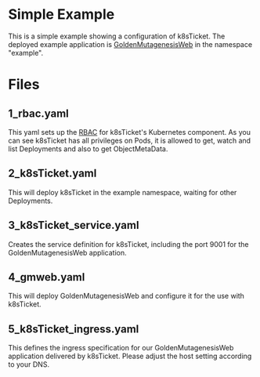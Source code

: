 # Simple Example
This is a simple example showing a configuration of k8sTicket.
The deployed example application is [GoldenMutagenesisWeb](https://msbi.ipb-halle.de/GoldenMutagenesis/) in the namespace "example".

# Files
## 1_rbac.yaml

This yaml sets up the [RBAC](https://kubernetes.io/docs/reference/access-authn-authz/rbac/) for k8sTicket's Kubernetes component.
As you can see k8sTicket has all privileges on Pods, it is allowed to get, watch and list Deployments and also to get ObjectMetaData.

## 2_k8sTicket.yaml
This will deploy k8sTicket in the example namespace, waiting for other Deployments.

## 3_k8sTicket_service.yaml
Creates the service definition for k8sTicket, including the port 9001 for the GoldenMutagenesisWeb application.

## 4_gmweb.yaml
This will deploy GoldenMutagenesisWeb and configure it for the use with k8sTicket.

## 5_k8sTicket_ingress.yaml
This defines the ingress specification for our GoldenMutagenesisWeb application delivered by k8sTicket.
Please adjust the host setting according to your DNS.
